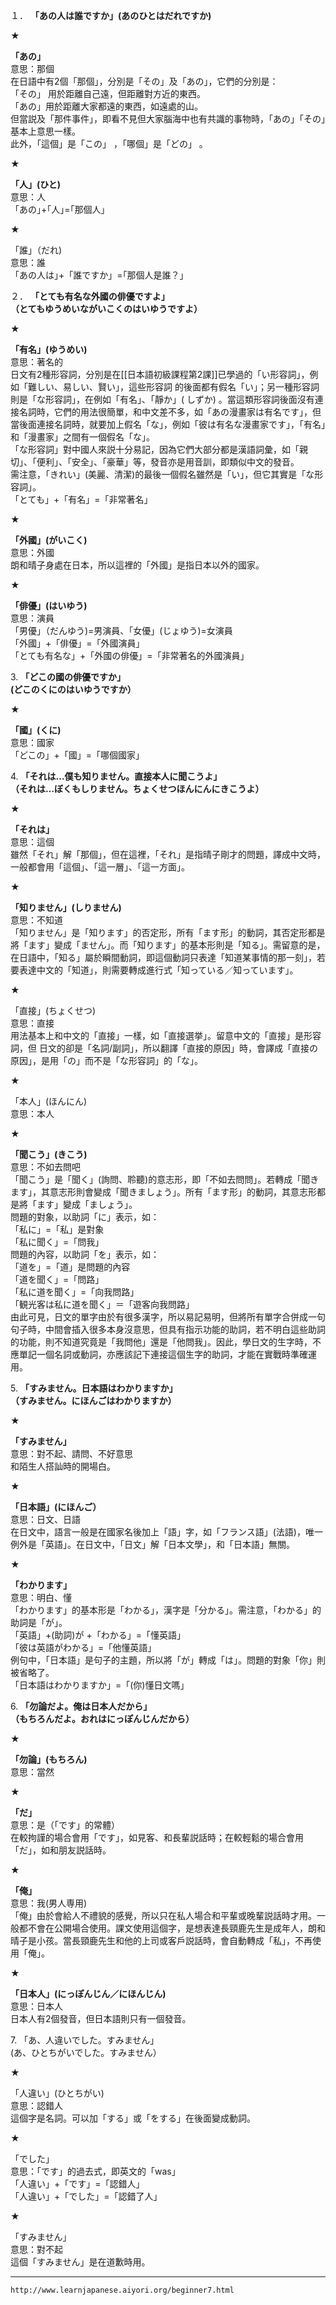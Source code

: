 １． **「あの人は誰ですか」(あのひとはだれですか)**  

★

**「あの」**  
意思：那個  
在日語中有2個「那個」，分別是「その」及「あの」，它們的分別是：  
「その」 用於距離自己遠，但距離對方近的東西。  
「あの」用於距離大家都遠的東西，如遠處的山。  
但當説及「那件事件」，即看不見但大家腦海中也有共識的事物時，「あの」「その」基本上意思一樣。  
此外，「這個」是「この」 ，「哪個」是「どの」 。

★

**「人」(ひと)**  
意思：人  
「あの｣+｢人｣=｢那個人」

★

「誰」（だれ)  
意思：誰  
「あの人は｣+「誰ですか」=｢那個人是誰？」

２． **「とても有名な外國の俳優ですよ」  
（とてもゆうめいながいこくのはいゆうですよ）**  

★

**「有名」(ゆうめい)**  
意思：著名的  
日文有2種形容詞，分別是在[[日本語初級課程第2課]]已學過的「い形容詞」，例如「難しい、易しい、賢い」，這些形容詞 的後面都有假名「い」；另一種形容詞則是「な形容詞」，在例如「有名」、「靜か」( しずか) 。當這類形容詞後面沒有連接名詞時，它們的用法很簡單，和中文差不多，如「あの漫畫家は有名です」，但當後面連接名詞時，就要加上假名「な」，例如「彼は有名な漫畫家です」，「有名」和「漫畫家」之間有一個假名「な」。  
「な形容詞」對中國人來説十分易記，因為它們大部分都是漢語詞彙，如「親切」、「便利」、「安全」、「豪華」等，發音亦是用音訓，即類似中文的發音。  
需注意，「きれい」(美麗、清潔)的最後一個假名雖然是「い」，但它其實是「な形容詞」。  
「とても」+「有名」=「非常著名」

★

**「外國」(がいこく)**  
意思：外國  
朗和晴子身處在日本，所以這裡的「外國」是指日本以外的國家。

★

**「俳優」(はいゆう)**  
意思：演員  
「男優」（だんゆう)=男演員、「女優」(じょゆう)=女演員  
「外國」+「俳優」=「外國演員」  
「とても有名な」+「外國の俳優」=「非常著名的外國演員」

3\. **「どこの國の俳優ですか」  
(どこのくにのはいゆうですか）**  

★

**「國」(くに)**  
意思：國家  
「どこの」+「國」=「哪個國家」

4\. **「それは…僕も知りません。直接本人に聞こうよ」  
（それは…ぼくもしりません。ちょくせつほんにんにきこうよ）**  

★

**「それは」**  
意思：這個  
雖然「それ」解「那個」，但在這裡，「それ」是指晴子剛才的問題，譯成中文時，一般都會用「這個」、「這一層」、「這一方面」。

★

**「知りません」(しりません)**  
意思：不知道  
「知りません」是「知ります」的否定形，所有「ます形」的動詞，其否定形都是將「ます」變成「ません」。而「知ります」的基本形則是「知る」。需留意的是，在日語中，「知る」屬於瞬間動詞，即這個動詞只表達「知道某事情的那一刻」，若要表達中文的「知道」，則需要轉成進行式「知っている／知っています」。  

★

「直接」(ちょくせつ)  
意思：直接  
用法基本上和中文的「直接」一樣，如「直接選挙」。留意中文的「直接」是形容詞，但 日文的卻是「名詞/副詞」，所以翻譯「直接的原因」時，會譯成「直接の原因」，是用「の」而不是「な形容詞」的「な」。

★

「本人」(ほんにん)  
意思：本人

★

**「聞こう」(きこう)**  
意思：不如去問吧  
「聞こう」是「聞く」(詢問、聆聽)的意志形，即「不如去問問」。若轉成「聞きます」，其意志形則會變成「聞きましょう」。所有「ます形」的動詞，其意志形都是將「ます」變成「ましょう」。  
問題的對象，以助詞「に」表示，如：  
「私に」=「私」是對象  
「私に聞く」=「問我」  
問題的內容，以助詞「を」表示，如：  
「道を」=「道」是問題的內容  
「道を聞く」=「問路」  
「私に道を聞く」=「向我問路」  
「観光客は私に道を聞く」＝「遊客向我問路」  
由此可見，日文的單字由於有很多漢字，所以易記易明，但將所有單字合併成一句句子時，中間會插入很多本身沒意思，但具有指示功能的助詞，若不明白這些助詞的功能，則不知道究竟是「我問他」還是「他問我」。因此，學日文的生字時，不應單記一個名詞或動詞，亦應該記下連接這個生字的助詞，才能在實戰時準確運用。

5\. **「すみません。日本語はわかりますか」  
（すみません。にほんごはわかりますか）**  

★

**「すみません」**  
意思：對不起、請問、不好意思  
和陌生人搭訕時的開場白。

★

**「日本語」(にほんご）**  
意思：日文、日語  
在日文中，語言一般是在國家名後加上「語」字，如「フランス語」(法語)，唯一例外是「英語」。在日文中，「日文」解「日本文學」，和「日本語」無關。  

★

**「わかります」**  
意思：明白、懂  
「わかります」的基本形是「わかる」，漢字是「分かる」。需注意，「わかる」的助詞是「が」。  
「英語」+(助詞)が +「わかる」=「懂英語」  
「彼は英語がわかる」=「他懂英語」  
例句中，「日本語」是句子的主題，所以將「が」轉成「は」。問題的對象「你」則被省略了。  
「日本語はわかりますか」=「(你)懂日文嗎」

6\. **「勿論だよ。俺は日本人だから」  
（もちろんだよ。おれはにっぽんじんだから）**  

★

**「勿論」(もちろん)**  
意思：當然  

★

**「だ」**  
意思：是（「です」的常體）  
在較拘謹的場合會用「です」，如見客、和長輩説話時；在較輕鬆的場合會用「だ」，如和朋友説話時。

★

**「俺」**  
意思：我(男人専用)  
「俺」由於會給人不禮貌的感覺，所以只在私人場合和平輩或晚輩説話時才用。一般都不會在公開場合使用。課文使用這個字，是想表達長頸鹿先生是成年人，朗和晴子是小孩。當長頸鹿先生和他的上司或客戶説話時，會自動轉成「私」，不再使用「俺」。

★

**「日本人」(にっぽんじん／にほんじん)**  
意思：日本人  
日本人有2個發音，但日本語則只有一個發音。

7\. 「あ、人違いでした。すみません」  
(あ、ひとちがいでした。すみません）  

★

「人違い」(ひとちがい)  
意思：認錯人  
這個字是名詞。可以加「する」或「をする」在後面變成動詞。

★

「でした」  
意思：「です」的過去式，即英文的「was」  
「人違い」+「です」=「認錯人」  
「人違い」+「でした」=「認錯了人」

★

「すみません」  
意思：對不起  
這個「すみません」是在道歉時用。

---
`http://www.learnjapanese.aiyori.org/beginner7.html`